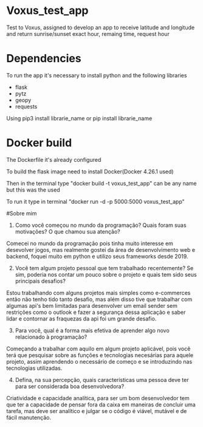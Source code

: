 # Voxus_test_app
Test to Voxus, assigned to develop an app to receive latitude and longitude and return sunrise/sunset exact hour, remaing time, request hour
# Dependencies

To run the app it's necessary to install python and the following libraries
* flask
* pytz
* geopy
* requests

Using pip3 install librarie_name or pip install librarie_name

# Docker build
The Dockerfile it's already configured

To build the flask image need to install Docker(Docker 4.26.1 used)

Then in the terminal type "docker build -t voxus_test_app" can be any name but this was the used

To run it type in terminal "docker run -d -p 5000:5000 voxus_test_app"

#Sobre mim
1) Como você começou no mundo da programação? Quais foram suas motivações?
O que chamou sua atenção?

Comecei no mundo da programação pois tinha muito interesse em desevolver jogos, mas realmente gostei da área de desenvolvimento web e backend, foquei muito em python e utilizo seus frameworks desde 2019.

2) Você tem algum projeto pessoal que tem trabalhado recentemente? Se sim,
poderia nos contar um pouco sobre o projeto e quais tem sido seus principais
desafios?

Estou trabalhando com alguns projetos mais simples como e-commerces então não tenho tido tanto desafio, mas além disso tive que trabalhar com algumas api's bem limitadas para desenvolver um email sender sem restrições como o outlook e fazer a segurança dessa aplicação e saber lidar e contornar as fraquezas da api foi um grande desafio.

3) Para você, qual é a forma mais efetiva de aprender algo novo relacionado à
programação?

Começando a trabalhar com aquilo em algum projeto aplicável, pois você terá que pesquisar sobre as funções e tecnologias necesárias para aquele projeto, assim aprendendo o necessário de começo e se introduzindo nas tecnologias utilizadas.

4) Defina, na sua percepção, quais características uma pessoa deve ter para ser
considerada boa desenvolvedora?

Criatividade e capacidade analítica, para ser um bom desenvolvedor tem que ter a capacidade de pensar fora da caixa em maneiras de concluir uma tarefa, mas deve ser analítico e julgar se o código é viável, mutável e de fácil manutenção.
